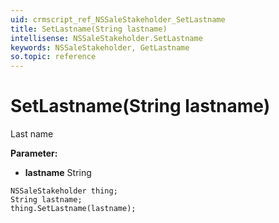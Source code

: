 ```yaml
---
uid: crmscript_ref_NSSaleStakeholder_SetLastname
title: SetLastname(String lastname)
intellisense: NSSaleStakeholder.SetLastname
keywords: NSSaleStakeholder, GetLastname
so.topic: reference
---
```


# SetLastname(String lastname)

Last name

**Parameter:** 
 - **lastname** String

```crmscript
NSSaleStakeholder thing;
String lastname;
thing.SetLastname(lastname);
```


